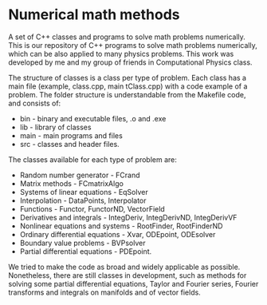 # Numerical math methods
A set of C++ classes and programs to solve math problems numerically.
This is our repository of C++ programs to solve math problems numerically, which can be also applied to many physics problems. This work was developed by me and my group of friends in Computational Physics class.

The structure of classes is a class per type of problem. Each class has a main file (example, class.cpp, main tClass.cpp) with a code example of a problem. The folder structure is understandable from the Makefile code, and consists of:

- bin - binary and executable files, .o and .exe
- lib - library of classes
- main - main programs and files
- src - classes and header files.

The classes available for each type of problem are:

- Random number generator - FCrand
- Matrix methods - FCmatrixAlgo
- Systems of linear equations - EqSolver
- Interpolation - DataPoints, Interpolator
- Functions - Functor, FunctorND, VectorField
- Derivatives and integrals - IntegDeriv, IntegDerivND, IntegDerivVF
- Nonlinear equations and systems - RootFinder, RootFinderND
- Ordinary differential equations - Xvar, ODEpoint, ODEsolver
- Boundary value problems - BVPsolver
- Partial differential equations - PDEpoint.

We tried to make the code as broad and widely applicable as possible. Nonetheless, there are still classes in development, such as methods for solving some partial differential equations, Taylor and Fourier series, Fourier transforms and integrals on manifolds and of vector fields.
